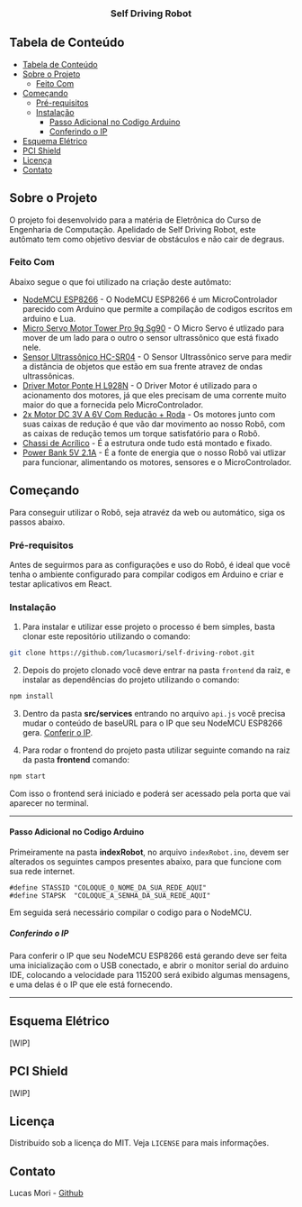 <!--
*** Obrigado por estar vendo meu README. Se você tiver alguma sugestão
*** que possa melhorá-lo ainda mais dê um fork no repositório e crie uma Pull
*** Request ou abra uma Issue com a tag "sugestão".
*** Obrigado novamente! Agora vamos rodar esse projeto incrível :D
-->

<!-- TITLE -->

<p align="center">
  <h3 align="center">Self Driving Robot</h3>
</p>

<!-- TABLE OF CONTENTS -->

## Tabela de Conteúdo

- [Tabela de Conteúdo](#tabela-de-conteúdo)
- [Sobre o Projeto](#sobre-o-projeto)
  - [Feito Com](#feito-com)
- [Começando](#começando)
  - [Pré-requisitos](#pré-requisitos)
  - [Instalação](#instalação)
    - [Passo Adicional no Codigo Arduino](#passo-adicional-no-codigo-arduino)
    - [Conferindo o IP](#conferindo-o-ip)
- [Esquema Elétrico](#esquema-elétrico)
- [PCI Shield](#pci-shield)
- [Licença](#licença)
- [Contato](#contato)

<!-- ABOUT THE PROJECT -->

## Sobre o Projeto

O projeto foi desenvolvido para a matéria de Eletrônica do Curso de Engenharia de Computação. Apelidado de Self Driving Robot, este autômato tem como objetivo desviar de obstáculos e não cair de degraus.

### Feito Com

Abaixo segue o que foi utilizado na criação deste autômato:

- [NodeMCU ESP8266](https://www.amazon.com.br/Placa-Node-Esp8266-Wifi-Cp2102/dp/B00XJG7GEK/ref=sr_1_2?__mk_pt_BR=%C3%85M%C3%85%C5%BD%C3%95%C3%91&crid=2Z7Z3GNB0T0W5&keywords=nodemcu+esp8266&qid=1570998646&sprefix=nodemcu%2Caps%2C339&sr=8-2) - O NodeMCU ESP8266 é um MicroControlador parecido com Arduino que permite a compilação de codigos escritos em arduino e Lua.
- [Micro Servo Motor Tower Pro 9g Sg90](https://www.amazon.com.br/Micro-Servo-Motor-Acess%C3%B3rios-Arduino/dp/B07GHYCH38/ref=sr_1_1?__mk_pt_BR=%C3%85M%C3%85%C5%BD%C3%95%C3%91&crid=GRVZKVR70CDC&keywords=servo+motor+9g&qid=1570998681&sprefix=servo+motor%2Caps%2C385&sr=8-1) - O Micro Servo é utlizado para mover de um lado para o outro o sensor ultrassônico que está fixado nele.
- [Sensor Ultrassônico HC-SR04](https://www.amazon.com.br/Sensor-Ultrassom-Hc-sr04-Arduino-Ultrass%C3%B4nico/dp/B07GHZYG7Q/ref=sr_1_1?__mk_pt_BR=%C3%85M%C3%85%C5%BD%C3%95%C3%91&keywords=hc-sr04&qid=1570998816&sr=8-1) - O Sensor Ultrassônico serve para medir a distância de objetos que estão em sua frente atravez de ondas ultrassônicas.
- [Driver Motor Ponte H L928N](https://www.amazon.com.br/Driver-Motor-Ponte-H-L298n/dp/B01KF4QF4K/ref=sr_1_fkmr2_1?__mk_pt_BR=%C3%85M%C3%85%C5%BD%C3%95%C3%91&keywords=ponte+h+arduino&qid=1570998906&sr=8-1-fkmr2) - O Driver Motor é utilizado para o acionamento dos motores, já que eles precisam de uma corrente muito maior do que a fornecida pelo MicroControlador.
- [2x Motor DC 3V A 6V Com Redução + Roda](https://www.amazon.com.br/Motor-Redu%C3%A7%C3%A3o-Rob%C3%B3tica-Arduino-Carro/dp/B07GHYMBHJ/ref=sr_1_fkmr1_1?__mk_pt_BR=%C3%85M%C3%85%C5%BD%C3%95%C3%91&keywords=roda+boba+arduino&qid=1570999078&sr=8-1-fkmr1) - Os motores junto com suas caixas de redução é que vão dar movimento ao nosso Robô, com as caixas de redução temos um torque satisfatório para o Robô.
- [Chassi de Acrílico]() - É a estrutura onde tudo está montado e fixado.
- [Power Bank 5V 2.1A]() - É a fonte de energia que o nosso Robô vai utlizar para funcionar, alimentando os motores, sensores e o MicroControlador.

<!-- GETTING STARTED -->

## Começando

Para conseguir utilizar o Robô, seja atravéz da web ou automático, siga os passos abaixo.

### Pré-requisitos

Antes de seguirmos para as configurações e uso do Robô, é ideal que você tenha o ambiente configurado para compilar codigos em Arduino e criar e testar aplicativos em React.

### Instalação

1. Para instalar e utilizar esse projeto o processo é bem simples, basta clonar este repositório utilizando o comando:

```sh
git clone https://github.com/lucasmori/self-driving-robot.git
```

2. Depois do projeto clonado você deve entrar na pasta `frontend` da raiz, e instalar as dependências do projeto utilizando o comando:

```sh
npm install
```

3. Dentro da pasta **src/services** entrando no arquivo `api.js` você precisa mudar o conteúdo de baseURL para o IP que seu NodeMCU ESP8266 gera.
   [Conferir o IP](#conferindo-o-ip).

4. Para rodar o frontend do projeto pasta utilizar seguinte comando na raiz da pasta **frontend** comando:

```sh
npm start
```

Com isso o frontend será iniciado e poderá ser acessado pela porta que vai aparecer no terminal.

---

#### Passo Adicional no Codigo Arduino

Primeiramente na pasta **indexRobot**, no arquivo `indexRobot.ino`, devem ser alterados os seguintes campos presentes abaixo, para que funcione com sua rede internet.

```
#define STASSID "COLOQUE_O_NOME_DA_SUA_REDE_AQUI"
#define STAPSK  "COLOQUE_A_SENHA_DA_SUA_REDE_AQUI"
```

Em seguida será necessário compilar o codigo para o NodeMCU.

##### Conferindo o IP

Para conferir o IP que seu NodeMCU ESP8266 está gerando deve ser feita uma inicialização com o USB conectado, e abrir o monitor serial do arduino IDE, colocando a velocidade para 115200 será exibido algumas mensagens, e uma delas é o IP que ele está fornecendo.

---

<!-- ELETRIC SCHEMA -->

## Esquema Elétrico

[WIP]

<!-- PCI SHIELD -->

## PCI Shield

[WIP]

<!-- LICENSE -->

## Licença

Distribuído sob a licença do MIT. Veja `LICENSE` para mais informações.

<!-- CONTACT -->

## Contato

Lucas Mori - [Github](http://github.com/lucasmori)
